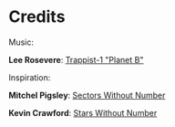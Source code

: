 # Credits

Music: 

**Lee Rosevere**: [Trappist-1  "Planet B"](http://freemusicarchive.org/music/Lee_Rosevere/Trappist-1/)

Inspiration:

**Mitchel Pigsley**: [Sectors Without Number](https://sectorswithoutnumber.com)

**Kevin Crawford**: [Stars Without Number](http://www.drivethrurpg.com/product/230009/Stars-Without-Number-Revised-Edition-Free-Version)
